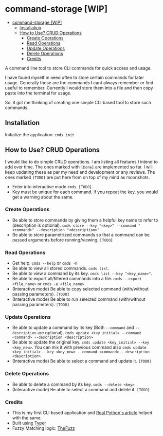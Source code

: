 # command-storage [WIP]

- [command-storage \[WIP\]](#command-storage-wip)
  - [Installation](#installation)
  - [How to Use? CRUD Operations](#how-to-use-crud-operations)
    - [Create Operations](#create-operations)
    - [Read Operations](#read-operations)
    - [Update Operations](#update-operations)
    - [Delete Operations](#delete-operations)
    - [Credits](#credits)

A command line tool to store CLI commands for quick access and usage.

I have found myself in need often to store certain commands for later usage. Generally
these are the commands I cant always remember or find useful to remember. Currently I
would store them into a file and then copy paste into the terminal for usage.

So, it got me thinking of creating one simple CLI based tool to store such commands.

## Installation

Initialize the application: `cmds init`

## How to Use? CRUD Operations

I would like to do simple CRUD operations. I am listing all features I intend to add
over time. The ones marked with `[Done]` are implemented so far. I will keep updating
these as per my need and development or any reviews. The ones marked `[TODO]` are put
here from on top of my mind as moonshots.

- Enter into interactive mode `cmds`. `[TODO]`.
- Key must be unique for each command. If you repeat the key, you would get a warning
  about the same.

### Create Operations

- Be able to store commands by giving them a helpful key name to refer to (description
  is optional). `cmds store --key "<key>" --command "<command>" --description
  "<description>"`
- Be able to store parametrized commands so that a command can be passed arguments
  before running/viewing. `[TODO]`

### Read Operations

- Get help. `cmds --help` or `cmds -h`
- Be able to view all stored commands. `cmds list`.
- Be able to view a command by its key. `cmds list --key "<key_name>"`.
- Be able to export all/filtered commands into a file. `cmds --export <file_name>` or
  `cmds -e <file_name>`
- (Interactive mode) Be able to copy selected command (with/without passing parameters).
  `[TODO]`
- (Interactive mode) Be able to run selected command (with/without passing parameters).
  `[TODO]`

### Update Operations

- Be able to update a command by its key (Both `--command` and `--description` are
  optional). `cmds update <key_initial> --command <command> --description <description>`
- Be able to update the original key. `cmds update <key_initial> --key <key_new>`. You
  can mix it with previous command also `cmds update <key_initial> --key <key_new>
  --command <command> --description <description>`
- (Interactive mode) Be able to select a command and update it. `[TODO]`

### Delete Operations

- Be able to delete a command by its key. `cmds --delete <key>`
- (Interactive mode) Be able to select a command and delete it. `[TODO]`

### Credits

- This is my first CLI based application and [Real Python's article](https://realpython.com/python-typer-cli/) helped with the same.
- Built using [Typer](https://typer.tiangolo.com/)
- Fuzzy Matching logic: [TheFuzz](https://github.com/seatgeek/thefuzz)
